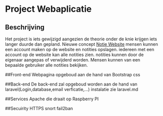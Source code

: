 # Project Webaplicatie

## Beschrijving
Het project is iets gewijzigd aangezien de theorie onder de knie krijgen iets langer duurde dan gepland.
Nieuwe concept [Notie Website](https://bernieproton.servehttp.com)
mensen kunnen een account maken op de website en notities opslagen. iedereen met een account op de website kan alle notities zien. notities kunnen door de eigenaar aangepas of verwijderd worden. Mensen kunnen van een bepaalde gebruiker alle notities bekijken.

##Front-end 
Webpagina opgeboud aan de hand van Bootstrap css

##Back-end
De back-end zal opgeboud worden aan de hand van laravel(Login,database,email verficatie,...)
instalatie zie laravel.md

##Services
Apache die draait op Raspberry PI

##Secuirity
HTTPS 
snort 
fail2ban

